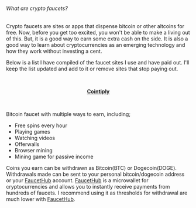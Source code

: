 ###### What are crypto faucets?

Crypto faucets are sites or apps that dispense bitcoin or other altcoins for free. Now, before you get too excited, you won't be able to make a living out of this. But, it is a good way to earn some extra cash on the side. It is also a good way to learn about cryptocurrencies as an emerging technology and how they work without investing a cent.

Below is a list I have compiled of the faucet sites I use and have paid out. I'll keep the list updated and add to it or remove sites that stop paying out. 

<br>

<p align="center">
  <a href="https://cointiply.com/r/Zn3J"><b>Cointiply</b></a>
</p>

<br> 

Bitcoin faucet with multiple ways to earn, including; 
- Free spins every hour 
- Playing games
- Watching videos
- Offerwalls
- Browser mining
- Mining game for passive income

Coins you earn can be withdrawn as Bitcoin(BTC) or Dogecoin(DOGE). Withdrawals made can be sent to your personal bitcoin/dogecoin address or your [FaucetHub](http://faucethub.io/r/42665771) account. [FaucetHub](http://faucethub.io/r/42665771) is a microwallet for cryptocurrencies and allows you to instantly receive payments from hundreds of faucets. I recommend using it as thresholds for withdrawal are much lower with [FaucetHub](http://faucethub.io/r/42665771).
